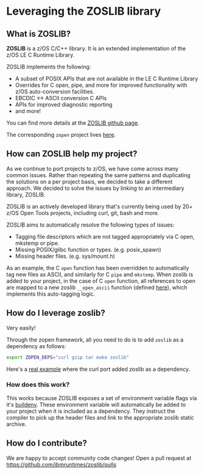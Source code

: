 # Leveraging the ZOSLIB library

## What is ZOSLIB?

**ZOSLIB** is a z/OS C/C++ library. It is an extended implementation of the z/OS LE C Runtime Library.

ZOSLIB implements the following:
* A subset of POSIX APIs that are not available in the LE C Runtime Library
* Overrides for C open, pipe, and more for improved functionality with z/OS auto-conversion facilities.
* EBCDIC <-> ASCII conversion C APIs
* APIs for improved diagnostic reporting
* and more!

You can find more details at the [ZOSLIB github page](https://github.com/ibmruntimes/zoslib/tree/zopen).

The corresponding `zopen` project lives [here](https://github.com/ZOSOpenTools/zoslibport).

## How can ZOSLIB help my project?

As we continue to port projects to z/OS, we have come across many common issues. Rather than repeating the same patterns and duplicating the solutions on a per project basis, we decided to take a different approach. We decided to solve the issues by linking to an intermediary library, ZOSLIB.

ZOSLIB is an actively developed library that's currently being used by 20+ z/OS Open Tools projects, including curl, git, bash and more.

ZOSLIB aims to automatically resolve the following types of issues:
* Tagging file descriptors which are not tagged appropriately via C open, mkstemp or pipe.
* Missing POSIX/glibc function or types. (e.g. posix_spawn)
* Missing header files. (e.g. sys/mount.h)

As an example, the C `open` function has been overridden to automatically tag new files as ASCII, and similarly for C `pipe` and `mkstemp`. When zoslib is added to your project, in the case of C `open` function, all references to open are mapped to a new zoslib `__open_ascii` function (defined [here](https://github.com/ibmruntimes/zoslib/blob/zopen/src/zos-io.cc#L720)), which implements this auto-tagging logic.

## How do I leverage zoslib?

Very easily!

Through the zopen framework, all you need to do is to add `zoslib` as a dependency as follows:
```bash
export ZOPEN_DEPS="curl gzip tar make zoslib"
```
Here's a [real example](https://github.com/ZOSOpenTools/curlport/blob/main/buildenv#L3) where the curl port added zoslib as a dependency.

### How does this work?
This works because ZOSLIB exposes a set of environment variable flags via it's [buildenv](https://github.com/ZOSOpenTools/zoslibport/blob/main/buildenv#L35).
These environment variable will automatically be added to your project when it is included as a dependency. They instruct the compiler to pick up the header files and link to the appropriate zoslib static archive.

## How do I contribute?
We are happy to accept community code changes!
Open a pull request at https://github.com/ibmruntimes/zoslib/pulls
